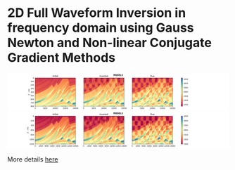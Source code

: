 # 2D Full Waveform Inversion in frequency domain using Gauss Newton and Non-linear Conjugate Gradient Methods

![Gauss-Newton result](GN/chck_on_mar/results/models.png)
![Non-Linear Conjugate Gradient result](NLCG/chck_on_mar/results/models.png)

More details [here](http://dr.iiserpune.ac.in:8080/xmlui/handle/123456789/7495)

